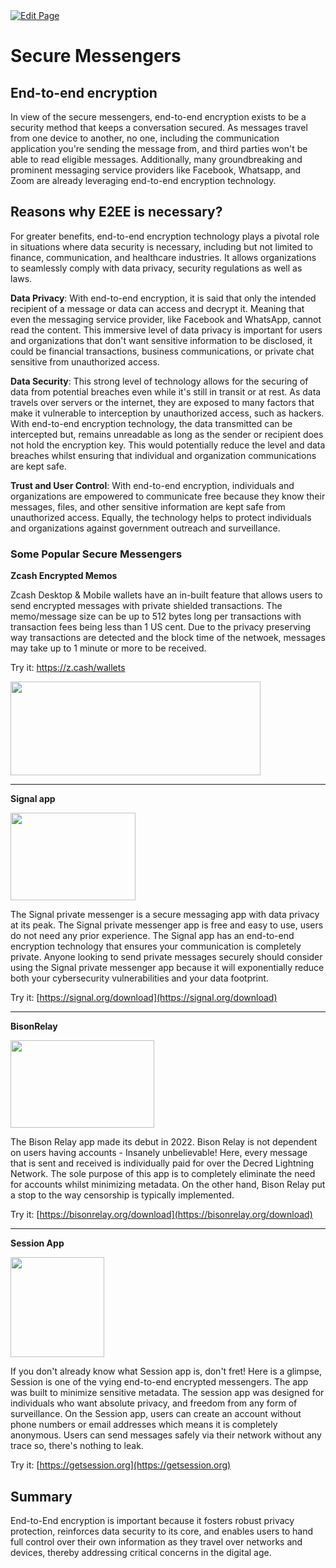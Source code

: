 <a href="https://github.com/zechub/zechub/edit/main/site/Privacy_Tools/Secure_Messengers.md" target="_blank">
  <img src="https://img.shields.io/badge/Edit-blue" alt="Edit Page"/>
</a>


# Secure Messengers

## End-to-end encryption

In view of the secure messengers, end-to-end encryption exists to be a security method that keeps a conversation secured. As messages travel from one device to another, no one, including the communication application you're sending the message from, and third parties won't be able to read eligible messages. Additionally, many groundbreaking and prominent messaging service providers like Facebook, Whatsapp, and Zoom are already leveraging end-to-end encryption technology. 

## Reasons why E2EE is necessary?

For greater benefits, end-to-end encryption technology plays a pivotal role in situations where data security is necessary, including but not limited to finance, communication, and healthcare industries. It allows organizations to seamlessly comply with data privacy, security regulations as well as laws.

**Data Privacy**: With end-to-end encryption, it is said that only the intended recipient of a message or data can access and decrypt it. Meaning that even the messaging service provider, like Facebook and WhatsApp, cannot read the content. This immersive level of data privacy is important for users and organizations that don't want sensitive information to be disclosed, it could be financial transactions, business communications, or private chat sensitive from unauthorized access.

**Data Security**: This strong level of technology allows for the securing of data from potential breaches even while it's still in transit or at rest.
As data travels over servers or the internet, they are exposed to many factors that make it vulnerable to interception by unauthorized access, such as hackers. With end-to-end encryption technology, the data transmitted can be intercepted but, remains unreadable as long as the sender or recipient does not hold the encryption key. This would potentially reduce the level and data breaches whilst ensuring that individual and organization communications are kept safe.

**Trust and User Control**: With end-to-end encryption, individuals and organizations are empowered to communicate free because they know their messages, files, and other sensitive information are kept safe from unauthorized access. Equally, the technology helps to protect individuals and organizations against government outreach and surveillance.

### Some Popular Secure Messengers

**Zcash Encrypted Memos**

Zcash Desktop & Mobile wallets have an in-built feature that allows users to send encrypted messages with private shielded transactions. The memo/message size can be up to 512 bytes long per transactions with transaction fees being less than 1 US cent. Due to the privacy preserving way transactions are detected and the block time of the netwoek, messages may take up to 1 minute or more to be received. 

Try it: https://z.cash/wallets 

<a href="https://z.cash/wallets">
    <img src="https://i.ibb.co/n8HbQZC/Zcash-1177103374.png" alt="" width="400" height="150"/>
</a>

____


**Signal app**

<a href="https://signal.org/download/">
    <img src="https://i.ibb.co/7RbbxSs/signal-app-logo-scaled-454032876.jpg" alt="" width="200" height="140"/>
</a>


The Signal private messenger is a secure messaging app with data privacy at its peak. The Signal private messenger app is free and easy to use, users do not need any prior experience. The Signal app has an end-to-end encryption technology that ensures your communication is completely private. Anyone looking to send private messages securely should consider using the Signal private messenger app because it will exponentially reduce both your cybersecurity vulnerabilities and your data footprint.

Try it: [https://signal.org/download](https://signal.org/download)

____

**BisonRelay**


<a href="https://bisonrelay.org/download">
    <img src="https://i.ibb.co/ZxpBVNv/ogimg-v1-1000556235.jpg" alt="" width="230" height="140"/>
</a>


The Bison Relay app made its debut in 2022. Bison Relay is not dependent on users having accounts - Insanely unbelievable! Here, every message that is sent and received is individually paid for over the Decred Lightning Network. The sole purpose of this app is to completely eliminate the need for accounts whilst minimizing metadata. On the other hand, Bison Relay put a stop to the way censorship is typically implemented. 

Try it: [https://bisonrelay.org/download](https://bisonrelay.org/download)

____


**Session App**


<a href="https://getsession.org">
    <img src="https://i.ibb.co/gdpwb1v/logo-black.png" alt="" width="150" height="160"/>
</a>

If you don't already know what Session app is, don't fret! Here is a glimpse, Session is one of the vying end-to-end encrypted messengers. The app was built to minimize sensitive metadata. The session app was designed for individuals who want absolute privacy, and freedom from any form of surveillance. On the Session app, users can create an account without phone numbers or email addresses which means it is completely anonymous. Users can send messages safely via their network without any trace so, there's nothing to leak.

Try it: [https://getsession.org](https://getsession.org)

## Summary

End-to-End encryption is important because it fosters robust privacy protection, reinforces data security to its core, and enables users to hand full control over their own information as they travel over networks and devices, thereby addressing critical concerns in the digital age.

